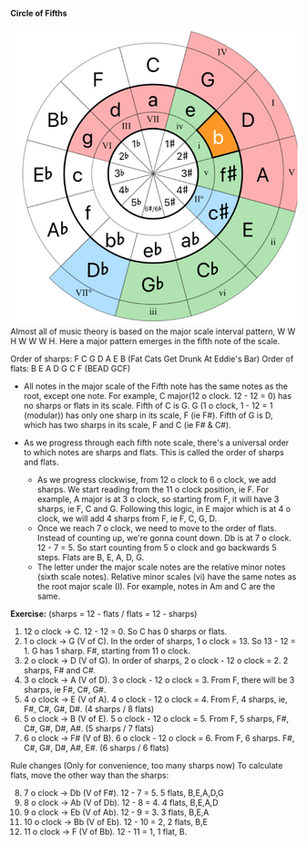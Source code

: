 **Circle of Fifths**

![Circle of Fifths](./images/circle-of-fifths.png)
Almost all of music theory is based on the major scale interval pattern, W W H W W W H. Here a major pattern emerges in the fifth note of the scale. 

Order of sharps: F C G D A E B (Fat Cats Get Drunk At Eddie's Bar)
Order of flats: B E A D G C F (BEAD GCF)

- All notes in the major scale of the Fifth note has the same notes as the root, except one note. For example, C major(12 o clock. 12 - 12 = 0) has no sharps or flats in its scale. Fifth of C is G. G (1 o clock, 1 - 12 = 1 (modular)) has only one sharp in its scale, F (ie F#). Fifth of G is D, which has two sharps in its scale, F and C (ie F# & C#).

-  As we progress through each fifth note scale, there's a universal order to which notes are sharps and flats. This is called the order of sharps and flats. 
    - As we progress clockwise, from 12 o clock to 6 o clock, we add sharps. We start reading from the 11 o clock position, ie F. For example, A major is at 3 o clock, so starting from F, it will have 3 sharps, ie F, C and G. 
    Following this logic, in E major which is at 4 o clock, we will add 4 sharps from F, ie F, C, G, D.
    - Once we reach 7 o clock, we need to move to the order of flats. Instead of counting up, we're gonna count down. Db is at 7 o clock. 12 - 7 = 5. So start counting from 5 o clock and go backwards 5 steps. Flats are B, E, A, D, G.
    - The letter under the major scale notes are the relative minor notes (sixth scale notes). Relative minor scales (vi) have the same notes as the root major scale (I). For example, notes in Am and C are the same.  

**Exercise:** (sharps = 12 - flats / flats = 12 - sharps)

1. 12 o clock -> C. 12 - 12 = 0. So C has 0 sharps or flats.  
2. 1 o clock -> G (V of C). In the order of sharps, 1 o clock = 13. So 13 - 12 = 1. G has 1 sharp. F#, starting from 11 o clock.  
3. 2 o clock -> D (V of G). In order of sharps, 2 o clock - 12 o clock = 2. 2 sharps, F# and C#. 
4. 3 o clock -> A (V of D). 3 o clock - 12 o clock = 3. From F, there will be 3 sharps, ie F#, C#, G#. 
5. 4 o clock -> E (V of A). 4 o clock - 12 o clock = 4. From F, 4 sharps, ie, F#, C#, G#, D#. (4 sharps / 8 flats)
6. 5 o clock -> B (V of E). 5 o clock - 12 o clock = 5. From F, 5 sharps, F#, C#, G#, D#, A#. (5 sharps / 7 flats)
7. 6 o clock -> F# (V of B). 6 o clock - 12 o clock = 6. From F, 6 sharps. F#, C#, G#, D#, A#, E#. (6 sharps / 6 flats)


Rule changes (Only for convenience, too many sharps now) To calculate flats, move the other way than the sharps:

8. 7 o clock -> Db (V of F#). 12 - 7 = 5. 5 flats, B,E,A,D,G
9. 8 o clock -> Ab (V of Db). 12 - 8 = 4. 4 flats, B,E,A,D
10. 9 o clock -> Eb (V of Ab). 12 - 9 = 3. 3 flats, B,E,A
11. 10 o clock -> Bb (V of Eb). 12 - 10 = 2, 2 flats, B,E
12. 11 o clock -> F (V of Bb). 12 - 11 = 1, 1 flat, B.